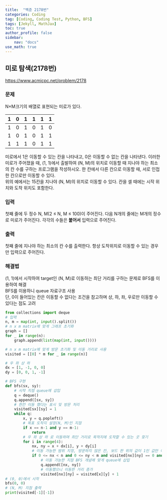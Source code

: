 ```yaml
---
title:  "백준 2178번"
categories: Coding
tag: [Coding, Coding Test, Python, BFS]
tags: [Jekyll, MathJax]
toc: true
author_profile: false
sidebar:
    nav: "docs"
use_math: true
---
```


## 미로 탐색(2178번)

<https://www.acmicpc.net/problem/2178>

### 문제

N×M크기의 배열로 표현되는 미로가 있다.   

| 1    | 0    | 1    | 1    | 1    | 1    |
| ---- | ---- | ---- | ---- | ---- | ---- |
| 1    | 0    | 1    | 0    | 1    | 0    |
| 1    | 0    | 1    | 0    | 1    | 1    |
| 1    | 1    | 1    | 0    | 1    | 1    |

미로에서 1은 이동할 수 있는 칸을 나타내고, 0은 이동할 수 없는 칸을 나타낸다. 이러한 미로가 주어졌을 때, (1, 1)에서 출발하여 (N, M)의 위치로 이동할 때 지나야 하는 최소의 칸 수를 구하는 프로그램을 작성하시오. 한 칸에서 다른 칸으로 이동할 때, 서로 인접한 칸으로만 이동할 수 있다.   
위의 예에서는 15칸을 지나야 (N, M)의 위치로 이동할 수 있다. 칸을 셀 때에는 시작 위치와 도착 위치도 포함한다.

### 입력

첫째 줄에 두 정수 N, M(2 ≤ N, M ≤ 100)이 주어진다. 다음 N개의 줄에는 M개의 정수로 미로가 주어진다. 각각의 수들은 **붙어서** 입력으로 주어진다.

### 출력

첫째 줄에 지나야 하는 최소의 칸 수를 출력한다. 항상 도착위치로 이동할 수 있는 경우만 입력으로 주어진다.



### 해결법

(1, 1)에서 시작하여 target인 (N, M)로 이동하는 최단 거리를 구하는 문제로 BFS를 이용하여 해결   
BFS를 이용하니 queue 자료구조 사용   
단, 0이 들어있는 칸은 이동할 수 없다는 조건을 참고하며 상, 하, 좌, 우로만 이동할 수 있다는 점도 고려   

```python
from collections import deque
# 입력
n, m = map(int, input().split())
# n x m matrix에 맞게 그래프 초기화
graph = []
for _ in range(n):
    graph.append(list(map(int, input())))

# n x m matrix에 맞게 방문 초기화 및 이동 거리로 사용
visited = [[0] * m for _ in range(n)]

# 우 좌 상 하
dx = [1, -1, 0, 0]
dy = [0, 0, 1, -1]

# BFS 구현
def bfs(sx, sy):
    # 시작 지점 queue에 삽입
    q = deque()
    q.append([sx, sy])
    # 한칸 이동 했다는 표시 및 방문 처리
    visited[sx][sy] = 1
    while q:
        x, y = q.popleft()
        # 목표 도착지 설정(N, M)인 지점
        if x == n-1 and y == m-1:
            return
        # 우 좌 상 하 로 이동하며 최단 거리로 목적지에 도착할 수 있는 곳 찾기
        for i in range(4):
            nx, ny = x + dx[i], y + dy[i]
            # 이동 가능한 범위 지정, 방문하지 않은 칸, 보드 판 위의 값이 1인 값만 이동할 수 있는 조건 정의
            if 0 <= nx < n and 0 <= ny < m and visited[nx][ny] == 0 and graph[nx][ny] == 1:
                # 이동 가능한 지점 BFS 개념에 맞게 queue에 삽입
                q.append([nx, ny])
                # 이동했으니 이동한 거리 증가
                visited[nx][ny] = visited[x][y] + 1
# (0, 0)에서 시작
bfs(0, 0)
# (N, M) 지점 출력
print(visited[-1][-1])
```

